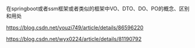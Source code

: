 在springboot或者ssm框架或者类似的框架中VO、DTO、DO、PO的概念、区别和用处


https://blog.csdn.net/youzi749/article/details/86596220


https://blog.csdn.net/wyx0224/article/details/81190792